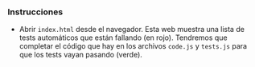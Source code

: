 ### Instrucciones


- Abrir `index.html` desde el navegador. Esta web muestra una lista de tests automáticos que están fallando (en rojo). Tendremos que completar el código que hay en los archivos `code.js` y `tests.js` para que los tests vayan pasando (verde).